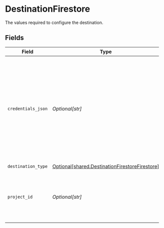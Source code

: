 # DestinationFirestore

The values required to configure the destination.


## Fields

| Field                                                                                                                                                                                                                                          | Type                                                                                                                                                                                                                                           | Required                                                                                                                                                                                                                                       | Description                                                                                                                                                                                                                                    |
| ---------------------------------------------------------------------------------------------------------------------------------------------------------------------------------------------------------------------------------------------- | ---------------------------------------------------------------------------------------------------------------------------------------------------------------------------------------------------------------------------------------------- | ---------------------------------------------------------------------------------------------------------------------------------------------------------------------------------------------------------------------------------------------- | ---------------------------------------------------------------------------------------------------------------------------------------------------------------------------------------------------------------------------------------------- |
| `credentials_json`                                                                                                                                                                                                                             | *Optional[str]*                                                                                                                                                                                                                                | :heavy_minus_sign:                                                                                                                                                                                                                             | The contents of the JSON service account key. Check out the <a href="https://docs.airbyte.io/integrations/destinations/firestore">docs</a> if you need help generating this key. Default credentials will be used if this field is left empty. |
| `destination_type`                                                                                                                                                                                                                             | [Optional[shared.DestinationFirestoreFirestore]](undefined/models/shared/destinationfirestorefirestore.md)                                                                                                                                     | :heavy_check_mark:                                                                                                                                                                                                                             | N/A                                                                                                                                                                                                                                            |
| `project_id`                                                                                                                                                                                                                                   | *Optional[str]*                                                                                                                                                                                                                                | :heavy_check_mark:                                                                                                                                                                                                                             | The GCP project ID for the project containing the target BigQuery dataset.                                                                                                                                                                     |
